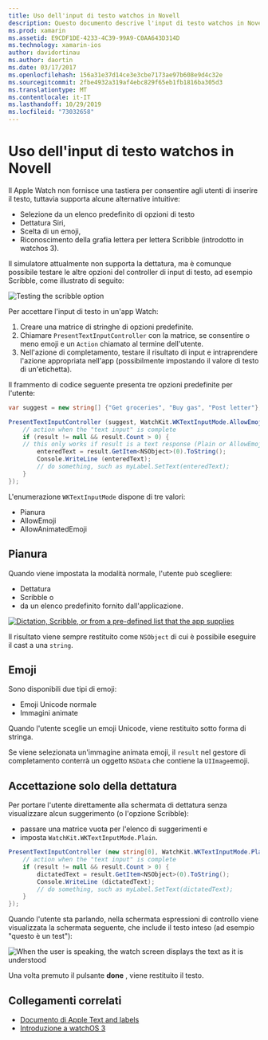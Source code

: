 ```yaml
---
title: Uso dell'input di testo watchos in Novell
description: Questo documento descrive l'input di testo watchos in Novell. Viene illustrato il metodo PresentTextInputController, Scribble, testo normale, emoji e la dettatura.
ms.prod: xamarin
ms.assetid: E9CDF1DE-4233-4C39-99A9-C0AA643D314D
ms.technology: xamarin-ios
author: davidortinau
ms.author: daortin
ms.date: 03/17/2017
ms.openlocfilehash: 156a31e37d14ce3e3cbe7173ae97b608e9d4c32e
ms.sourcegitcommit: 2fbe4932a319af4ebc829f65eb1fb1816ba305d3
ms.translationtype: MT
ms.contentlocale: it-IT
ms.lasthandoff: 10/29/2019
ms.locfileid: "73032658"
---
```

# <a name="working-with-watchos-text-input-in-xamarin"></a>Uso dell'input di testo watchos in Novell

Il Apple Watch non fornisce una tastiera per consentire agli utenti di inserire il testo, tuttavia supporta alcune alternative intuitive:

- Selezione da un elenco predefinito di opzioni di testo
- Dettatura Siri,
- Scelta di un emoji,
- Riconoscimento della grafia lettera per lettera Scribble (introdotto in watchos 3).

Il simulatore attualmente non supporta la dettatura, ma è comunque possibile testare le altre opzioni del controller di input di testo, ad esempio Scribble, come illustrato di seguito:

![](text-input-images/textinput-sml.png "Testing the scribble option")

Per accettare l'input di testo in un'app Watch:

1. Creare una matrice di stringhe di opzioni predefinite.
2. Chiamare `PresentTextInputController` con la matrice, se consentire o meno emoji e un `Action` chiamato al termine dell'utente.
3. Nell'azione di completamento, testare il risultato di input e intraprendere l'azione appropriata nell'app (possibilmente impostando il valore di testo di un'etichetta).

Il frammento di codice seguente presenta tre opzioni predefinite per l'utente:

```csharp
var suggest = new string[] {"Get groceries", "Buy gas", "Post letter"};

PresentTextInputController (suggest, WatchKit.WKTextInputMode.AllowEmoji, (result) => {
    // action when the "text input" is complete
    if (result != null && result.Count > 0) {
    // this only works if result is a text response (Plain or AllowEmoji)
        enteredText = result.GetItem<NSObject>(0).ToString();
        Console.WriteLine (enteredText);
        // do something, such as myLabel.SetText(enteredText);
    }
});
```

L'enumerazione `WKTextInputMode` dispone di tre valori:

- Pianura
- AllowEmoji
- AllowAnimatedEmoji

## <a name="plain"></a>Pianura

Quando viene impostata la modalità normale, l'utente può scegliere:

- Dettatura
- Scribble o
- da un elenco predefinito fornito dall'applicazione.

[![](text-input-images/plain-scribble-sml.png "Dictation, Scribble, or from a pre-defined list that the app supplies")](text-input-images/plain-scribble.png#lightbox)

Il risultato viene sempre restituito come `NSObject` di cui è possibile eseguire il cast a una `string`.

## <a name="emoji"></a>Emoji

Sono disponibili due tipi di emoji:

- Emoji Unicode normale
- Immagini animate

Quando l'utente sceglie un emoji Unicode, viene restituito sotto forma di stringa.

Se viene selezionata un'immagine animata emoji, il `result` nel gestore di completamento conterrà un oggetto `NSData` che contiene la `UIImage`emoji.

## <a name="accepting-dictation-only"></a>Accettazione solo della dettatura

Per portare l'utente direttamente alla schermata di dettatura senza visualizzare alcun suggerimento (o l'opzione Scribble):

- passare una matrice vuota per l'elenco di suggerimenti e
- imposta `WatchKit.WKTextInputMode.Plain`.

```csharp
PresentTextInputController (new string[0], WatchKit.WKTextInputMode.Plain, (result) => {
    // action when the "text input" is complete
    if (result != null && result.Count > 0) {
        dictatedText = result.GetItem<NSObject>(0).ToString();
        Console.WriteLine (dictatedText);
        // do something, such as myLabel.SetText(dictatedText);
    }
});
```

Quando l'utente sta parlando, nella schermata espressioni di controllo viene visualizzata la schermata seguente, che include il testo inteso (ad esempio "questo è un test"):

![](text-input-images/dictation.png "When the user is speaking, the watch screen displays the text as it is understood")

Una volta premuto il pulsante **done** , viene restituito il testo.

## <a name="related-links"></a>Collegamenti correlati

- [Documento di Apple Text and labels](https://developer.apple.com/library/ios/documentation/General/Conceptual/WatchKitProgrammingGuide/TextandLabels.html)
- [Introduzione a watchOS 3](~/ios/watchos/platform/introduction-to-watchos3/index.md)
